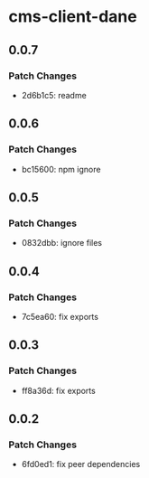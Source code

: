 # cms-client-dane

## 0.0.7

### Patch Changes

- 2d6b1c5: readme

## 0.0.6

### Patch Changes

- bc15600: npm ignore

## 0.0.5

### Patch Changes

- 0832dbb: ignore files

## 0.0.4

### Patch Changes

- 7c5ea60: fix exports

## 0.0.3

### Patch Changes

- ff8a36d: fix exports

## 0.0.2

### Patch Changes

- 6fd0ed1: fix peer dependencies
